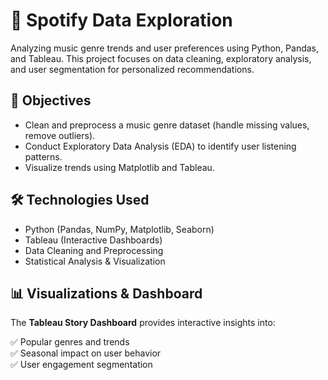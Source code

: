 
# 🎵 Spotify Data Exploration

Analyzing music genre trends and user preferences using Python, Pandas, and Tableau. This project focuses on data cleaning, exploratory analysis, and user segmentation for personalized recommendations.

## 🎯 Objectives
- Clean and preprocess a music genre dataset (handle missing values, remove outliers).
- Conduct Exploratory Data Analysis (EDA) to identify user listening patterns.
- Visualize trends using Matplotlib and Tableau.

## 🛠 Technologies Used
- Python (Pandas, NumPy, Matplotlib, Seaborn)
- Tableau (Interactive Dashboards)
- Data Cleaning and Preprocessing
- Statistical Analysis & Visualization

## 📊 Visualizations & Dashboard
The **Tableau Story Dashboard** provides interactive insights into:

✅ Popular genres and trends  
✅ Seasonal impact on user behavior  
✅ User engagement segmentation  

